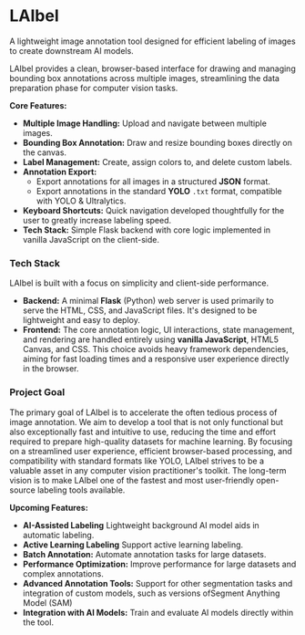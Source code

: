 
# LAIbel

A lightweight image annotation tool designed for efficient labeling of images to create downstream AI models.

LAIbel provides a clean, browser-based interface for drawing and managing bounding box annotations across multiple images, streamlining the data preparation phase for computer vision tasks.

**Core Features:**

*   **Multiple Image Handling:** Upload and navigate between multiple images.
*   **Bounding Box Annotation:** Draw and resize bounding boxes directly on the canvas.
*   **Label Management:** Create, assign colors to, and delete custom labels.
*   **Annotation Export:**
    *   Export annotations for all images in a structured **JSON** format.
    *   Export annotations in the standard **YOLO** `.txt` format, compatible with YOLO & Ultralytics.
*   **Keyboard Shortcuts:** Quick navigation developed thoughtfully for the user to greatly increase labeling speed.
*   **Tech Stack:** Simple Flask backend with core logic implemented in vanilla JavaScript on the client-side.


### Tech Stack

LAIbel is built with a focus on simplicity and client-side performance.
*   **Backend:** A minimal **Flask** (Python) web server is used primarily to serve the HTML, CSS, and JavaScript files. It's designed to be lightweight and easy to deploy. 
*   **Frontend:** The core annotation logic, UI interactions, state management, and rendering are handled entirely using **vanilla JavaScript**, HTML5 Canvas, and CSS. This choice avoids heavy framework dependencies, aiming for fast loading times and a responsive user experience directly in the browser.

### Project Goal

The primary goal of LAIbel is to accelerate the often tedious process of image annotation. We aim to develop a tool that is not only functional but also exceptionally fast and intuitive to use, reducing the time and effort required to prepare high-quality datasets for machine learning. By focusing on a streamlined user experience, efficient browser-based processing, and compatibility with standard formats like YOLO, LAIbel strives to be a valuable asset in any computer vision practitioner's toolkit. The long-term vision is to make LAIbel one of the fastest and most user-friendly open-source labeling tools available.

**Upcoming Features:**

*   **AI-Assisted Labeling** Lightweight background AI model aids in automatic labeling.
*   **Active Learning Labeling** Support active learning labeling.
*   **Batch Annotation:** Automate annotation tasks for large datasets.
*   **Performance Optimization:** Improve performance for large datasets and complex annotations.
*   **Advanced Annotation Tools:** Support for other segmentation tasks and integration of custom models, such as versions ofSegment Anything Model (SAM)
*   **Integration with AI Models:** Train and evaluate AI models directly within the tool.
